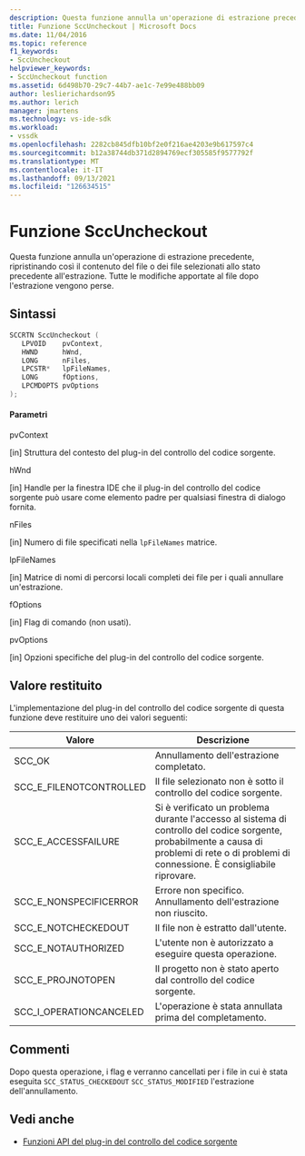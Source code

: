 ```yaml
---
description: Questa funzione annulla un'operazione di estrazione precedente, ripristinando così il contenuto del file o dei file selezionati allo stato precedente all'estrazione.
title: Funzione SccUncheckout | Microsoft Docs
ms.date: 11/04/2016
ms.topic: reference
f1_keywords:
- SccUncheckout
helpviewer_keywords:
- SccUncheckout function
ms.assetid: 6d498b70-29c7-44b7-ae1c-7e99e488bb09
author: leslierichardson95
ms.author: lerich
manager: jmartens
ms.technology: vs-ide-sdk
ms.workload:
- vssdk
ms.openlocfilehash: 2282cb845dfb10bf2e0f216ae4203e9b617597c4
ms.sourcegitcommit: b12a38744db371d2894769ecf305585f9577792f
ms.translationtype: MT
ms.contentlocale: it-IT
ms.lasthandoff: 09/13/2021
ms.locfileid: "126634515"
---
```

# <a name="sccuncheckout-function"></a>Funzione SccUncheckout
Questa funzione annulla un'operazione di estrazione precedente, ripristinando così il contenuto del file o dei file selezionati allo stato precedente all'estrazione. Tutte le modifiche apportate al file dopo l'estrazione vengono perse.

## <a name="syntax"></a>Sintassi

```cpp
SCCRTN SccUncheckout (
   LPVOID    pvContext,
   HWND      hWnd,
   LONG      nFiles,
   LPCSTR*   lpFileNames,
   LONG      fOptions,
   LPCMDOPTS pvOptions
);
```

#### <a name="parameters"></a>Parametri
 pvContext

[in] Struttura del contesto del plug-in del controllo del codice sorgente.

 hWnd

[in] Handle per la finestra IDE che il plug-in del controllo del codice sorgente può usare come elemento padre per qualsiasi finestra di dialogo fornita.

 nFiles

[in] Numero di file specificati nella `lpFileNames` matrice.

 lpFileNames

[in] Matrice di nomi di percorsi locali completi dei file per i quali annullare un'estrazione.

 fOptions

[in] Flag di comando (non usati).

 pvOptions

[in] Opzioni specifiche del plug-in del controllo del codice sorgente.

## <a name="return-value"></a>Valore restituito
 L'implementazione del plug-in del controllo del codice sorgente di questa funzione deve restituire uno dei valori seguenti:

|Valore|Descrizione|
|-----------|-----------------|
|SCC_OK|Annullamento dell'estrazione completato.|
|SCC_E_FILENOTCONTROLLED|Il file selezionato non è sotto il controllo del codice sorgente.|
|SCC_E_ACCESSFAILURE|Si è verificato un problema durante l'accesso al sistema di controllo del codice sorgente, probabilmente a causa di problemi di rete o di problemi di connessione. È consigliabile riprovare.|
|SCC_E_NONSPECIFICERROR|Errore non specifico. Annullamento dell'estrazione non riuscito.|
|SCC_E_NOTCHECKEDOUT|Il file non è estratto dall'utente.|
|SCC_E_NOTAUTHORIZED|L'utente non è autorizzato a eseguire questa operazione.|
|SCC_E_PROJNOTOPEN|Il progetto non è stato aperto dal controllo del codice sorgente.|
|SCC_I_OPERATIONCANCELED|L'operazione è stata annullata prima del completamento.|

## <a name="remarks"></a>Commenti
 Dopo questa operazione, i flag e verranno cancellati per i file in cui è stata eseguita `SCC_STATUS_CHECKEDOUT` `SCC_STATUS_MODIFIED` l'estrazione dell'annullamento.

## <a name="see-also"></a>Vedi anche
- [Funzioni API del plug-in del controllo del codice sorgente](../extensibility/source-control-plug-in-api-functions.md)
